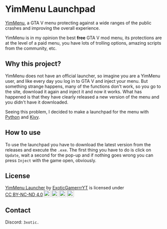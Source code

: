 # YimMenu Launchpad

[YimMenu](https://github.com/YimMenu/YimMenu), a GTA V menu protecting against a wide ranges of the public crashes and improving the overall experience.

YimMenu is in my opinion the best **free** GTA V mod menu, its protections are at the level of a paid menu, you have lots of trolling options, amazing scripts from the community, etc.

## Why this project?

YimMenu does not have an official launcher, so imagine you are a YimMenu user, and like every day you log in to GTA V and inject your menu. But something strange happens, many of the functions don't work, so you go to the site, download it again and inject it and now it works. What has happened is that they have clearly released a new version of the menu and you didn't have it downloaded.

Seeing this problem, I decided to make a launchpad for the menu with [Python](https://www.python.org/) and [Kivy](https://kivy.org/).

## How to use

To use the launchpad you have to download the latest version from the releases and execute the `.exe`.
The first thing you have to do is click on `Update`, wait a second for the pop-up and if nothing goes wrong you can press `Inject` with the game open, obviously.

## License

<p xmlns:cc="http://creativecommons.org/ns#" xmlns:dct="http://purl.org/dc/terms/"><a property="dct:title" rel="cc:attributionURL" href="https://github.com/ExoticGamerrrYT/yim-menu-launchpad">YimMenu Launcher</a> by <a rel="cc:attributionURL dct:creator" property="cc:attributionName" href="https://github.com/ExoticGamerrrYT">ExoticGamerrrYT</a> is licensed under <a href="https://creativecommons.org/licenses/by-nc-nd/4.0/?ref=chooser-v1" target="_blank" rel="license noopener noreferrer" style="display:inline-block;">CC BY-NC-ND 4.0<img style="height:22px!important;margin-left:3px;vertical-align:text-bottom;" src="https://mirrors.creativecommons.org/presskit/icons/cc.svg?ref=chooser-v1" alt=""><img style="height:22px!important;margin-left:3px;vertical-align:text-bottom;" src="https://mirrors.creativecommons.org/presskit/icons/by.svg?ref=chooser-v1" alt=""><img style="height:22px!important;margin-left:3px;vertical-align:text-bottom;" src="https://mirrors.creativecommons.org/presskit/icons/nc.svg?ref=chooser-v1" alt=""><img style="height:22px!important;margin-left:3px;vertical-align:text-bottom;" src="https://mirrors.creativecommons.org/presskit/icons/nd.svg?ref=chooser-v1" alt=""></a></p>

## Contact

Discord: `3xotic.`
